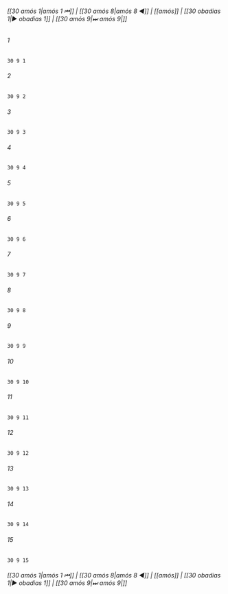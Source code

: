 
###### [[30 аmós 1|аmós 1 ⏮]] | [[30 аmós 8|аmós 8 ◀]] | [[аmós]] | [[30 obadias 1|▶ obadias 1]] | [[30 аmós 9|⏭ аmós 9|]]

###### 1
``` verse
30 9 1 
```
###### 2
``` verse
30 9 2 
```
###### 3
``` verse
30 9 3 
```
###### 4
``` verse
30 9 4 
```
###### 5
``` verse
30 9 5 
```
###### 6
``` verse
30 9 6 
```
###### 7
``` verse
30 9 7 
```
###### 8
``` verse
30 9 8 
```
###### 9
``` verse
30 9 9 
```
###### 10
``` verse
30 9 10 
```
###### 11
``` verse
30 9 11 
```
###### 12
``` verse
30 9 12 
```
###### 13
``` verse
30 9 13 
```
###### 14
``` verse
30 9 14 
```
###### 15
``` verse
30 9 15 
```

###### [[30 аmós 1|аmós 1 ⏮]] | [[30 аmós 8|аmós 8 ◀]] | [[аmós]] | [[30 obadias 1|▶ obadias 1]] | [[30 аmós 9|⏭ аmós 9|]]

